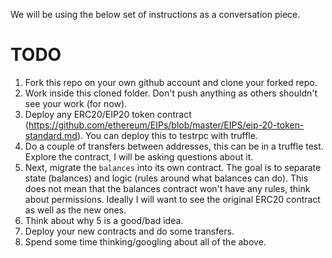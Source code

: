 
We will be using the below set of instructions as a conversation piece. 

# TODO

1. Fork this repo on your own github account and clone your forked repo.
2. Work inside this cloned folder. Don't push anything as others shouldn't see your work (for now).
3. Deploy any ERC20/EIP20 token contract (https://github.com/ethereum/EIPs/blob/master/EIPS/eip-20-token-standard.md). You can deploy this to testrpc with truffle.
4. Do a couple of transfers between addresses, this can be in a truffle test. Explore the contract, I will be asking questions about it.
5. Next, migrate the `balances` into its own contract. The goal is to separate state (balances) and logic (rules around what balances can do). This does not mean that the balances contract won't have any rules, think about permissions. Ideally I will want to see the original ERC20 contract as well as the new ones.
6. Think about why 5 is a good/bad idea.
7. Deploy your new contracts and do some transfers.
8. Spend some time thinking/googling about all of the above.
